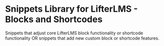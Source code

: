 # Snippets Library for LifterLMS - Blocks and Shortcodes

Snippets that adjust core LifterLMS block functionality or shortcode functionality OR snippets that add new custom block or shortcode features.
